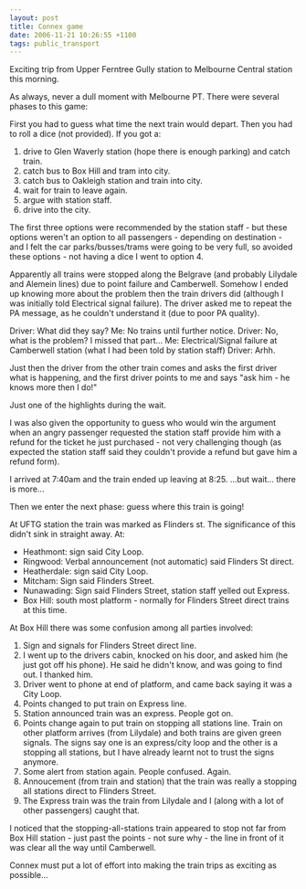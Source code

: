 ```yaml
---
layout: post
title: Connex game
date: 2006-11-21 10:26:55 +1100
tags: public_transport
---
```


Exciting trip from Upper Ferntree Gully station to Melbourne Central station this morning.

As always, never a dull moment with Melbourne PT. There were several phases to this game:

First you had to guess what time the next train would depart. Then you had to roll a dice (not provided). If you got a:

<ol>
	<li>drive to Glen Waverly station (hope there is enough parking) and catch train.</li>
	<li>catch bus to Box Hill and tram into city.</li>
	<li>catch bus to Oakleigh station and train into city.</li>
	<li>wait for train to leave again.</li>
	<li>argue with station staff.</li>
	<li>drive into the city.</li>
</ol>

The first three options were recommended by the station staff - but these options weren't an option to all passengers - depending on destination - and I felt the car parks/busses/trams were going to be very full, so avoided these options - not having a dice I went to option 4.

Apparently all trains were stopped along the Belgrave (and probably Lilydale and Alemein lines) due to point failure and Camberwell. Somehow I ended up knowing more about the problem then the train drivers did (although I was initially told Electrical signal failure). The driver asked me to repeat the PA message, as he couldn't understand it (due to poor PA quality).

Driver: What did they say?
Me: No trains until further notice.
Driver: No, what is the problem? I missed that part...
Me: Electrical/Signal failure at Camberwell station (what I had been told by station staff)
Driver: Arhh.

Just then the driver from the other train comes and asks the first driver what is happening, and the first driver points to me and says "ask him - he knows more then I do!"

Just one of the highlights during the wait.

I was also given the opportunity to guess who would win the argument when an angry passenger requested the station staff provide him with a refund for the ticket he just purchased - not very challenging though (as expected the station staff said they couldn't provide a refund but gave him a refund form).

I arrived at 7:40am and the train ended up leaving at 8:25.
...but wait... there is more...

Then we enter the next phase: guess where this train is going!

At UFTG station the train was marked as Flinders st. The significance of this didn't sink in straight away. At:
<ul>
	<li>Heathmont: sign said City Loop.</li>
	<li>Ringwood: Verbal announcement (not automatic) said Flinders St direct.</li>
	<li>Heatherdale: sign said City Loop.</li>
	<li>Mitcham: Sign said Flinders Street.</li>
	<li>Nunawading: Sign said Flinders Street, station staff yelled out Express.</li>
	<li>Box Hill: south most platform - normally for Flinders Street direct trains at this time.</li>
</ul>

At Box Hill there was some confusion among all parties involved:
<ol>
	<li>Sign and signals for Flinders Street direct line.</li>
	<li>I went up to the drivers cabin, knocked on his door, and asked him (he just got off his phone). He said he didn't know, and was going to find out. I thanked him.</li>
	<li>Driver went to phone at end of platform, and came back saying it was a City Loop.</li>
	<li>Points changed to put train on Express line.</li>
	<li>Station announced train was an express. People got on.</li>
	<li>Points change again to put train on stopping all stations line. Train on other platform arrives (from Lilydale) and both trains are given green signals. The signs say one is an express/city loop and the other is a stopping all stations, but I have already learnt not to trust the signs anymore.</li>
	<li>Some alert from station again. People confused. Again.</li>
	<li>Annoucement (from train and station) that the train was really a stopping all stations direct to Flinders Street.</li>
	<li>The Express train was the train from Lilydale and I (along with a lot of other passengers) caught that.</li>
</ol>

I noticed that the stopping-all-stations train appeared to stop not far from Box Hill station - just past the points - not sure why - the line in front of it was clear all the way until Camberwell.

Connex must put a lot of effort into making the train trips as exciting as possible...
